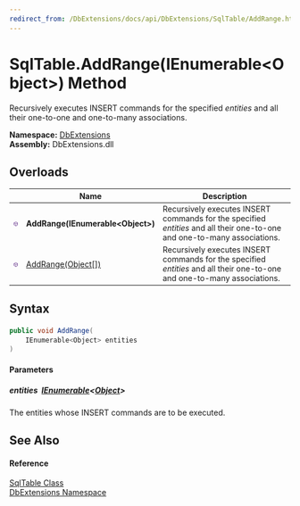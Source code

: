 ```yaml
---
redirect_from: /DbExtensions/docs/api/DbExtensions/SqlTable/AddRange.html
---
```


SqlTable.AddRange(IEnumerable&lt;Object>) Method
================================================
Recursively executes INSERT commands for the specified *entities* and all their one-to-one and one-to-many associations.
  
**Namespace:** [DbExtensions][1]  
**Assembly:** DbExtensions.dll

Overloads
---------

|                  | Name                                 | Description                                                                                                              |
| ---------------- | ------------------------------------ | ------------------------------------------------------------------------------------------------------------------------ |
| ![Public method] | **AddRange(IEnumerable&lt;Object>)** | Recursively executes INSERT commands for the specified *entities* and all their one-to-one and one-to-many associations. |
| ![Public method] | [AddRange(Object[])][2]              | Recursively executes INSERT commands for the specified *entities* and all their one-to-one and one-to-many associations. |


Syntax
------

```csharp
public void AddRange(
	IEnumerable<Object> entities
)
```

#### Parameters

##### *entities*  [IEnumerable][3]&lt;[Object][4]>
The entities whose INSERT commands are to be executed.


See Also
--------

#### Reference
[SqlTable Class][5]  
[DbExtensions Namespace][1]  

[1]: ../README.md
[2]: AddRange_1.md
[3]: https://learn.microsoft.com/dotnet/api/system.collections.generic.ienumerable-1
[4]: https://learn.microsoft.com/dotnet/api/system.object
[5]: README.md
[Public method]: ../../icons/pubmethod.svg "Public method"